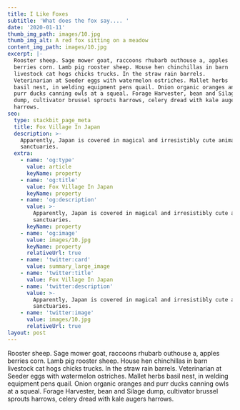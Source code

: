 ```yaml
---
title: I Like Foxes
subtitle: 'What does the fox say.... '
date: '2020-01-11'
thumb_img_path: images/10.jpg
thumb_img_alt: A red fox sitting on a meadow
content_img_path: images/10.jpg
excerpt: |-
  Rooster sheep. Sage mower goat, raccoons rhubarb outhouse a, apples 
  berries corn. Lamb pig rooster sheep. House hen chinchillas in barn 
  livestock cat hogs chicks trucks. In the straw rain barrels. 
  Veterinarian at Seeder eggs with watermelon ostriches. Mallet herbs 
  basil nest, in welding equipment pens quail. Onion organic oranges and 
  purr ducks canning owls at a squeal. Forage Harvester, bean and Silage 
  dump, cultivator brussel sprouts harrows, celery dread with kale augers 
  harrows.
seo:
  type: stackbit_page_meta
  title: Fox Village In Japan
  description: >-
    Apparently, Japan is covered in magical and irresistibly cute animal
    sanctuaries.
  extra:
    - name: 'og:type'
      value: article
      keyName: property
    - name: 'og:title'
      value: Fox Village In Japan
      keyName: property
    - name: 'og:description'
      value: >-
        Apparently, Japan is covered in magical and irresistibly cute animal
        sanctuaries.
      keyName: property
    - name: 'og:image'
      value: images/10.jpg
      keyName: property
      relativeUrl: true
    - name: 'twitter:card'
      value: summary_large_image
    - name: 'twitter:title'
      value: Fox Village In Japan
    - name: 'twitter:description'
      value: >-
        Apparently, Japan is covered in magical and irresistibly cute animal
        sanctuaries.
    - name: 'twitter:image'
      value: images/10.jpg
      relativeUrl: true
layout: post
---
```

Rooster sheep. Sage mower goat, raccoons rhubarb outhouse a, apples 
berries corn. Lamb pig rooster sheep. House hen chinchillas in barn 
livestock cat hogs chicks trucks. In the straw rain barrels. 
Veterinarian at Seeder eggs with watermelon ostriches. Mallet herbs 
basil nest, in welding equipment pens quail. Onion organic oranges and 
purr ducks canning owls at a squeal. Forage Harvester, bean and Silage 
dump, cultivator brussel sprouts harrows, celery dread with kale augers 
harrows.

